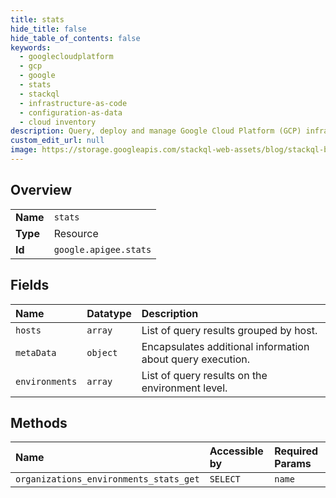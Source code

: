 ```yaml
---
title: stats
hide_title: false
hide_table_of_contents: false
keywords:
  - googlecloudplatform
  - gcp
  - google
  - stats
  - stackql
  - infrastructure-as-code
  - configuration-as-data
  - cloud inventory
description: Query, deploy and manage Google Cloud Platform (GCP) infrastructure and resources using SQL
custom_edit_url: null
image: https://storage.googleapis.com/stackql-web-assets/blog/stackql-blog-post-featured-image.png
---
```

  
    

## Overview
<table><tbody>
<tr><td><b>Name</b></td><td><code>stats</code></td></tr>
<tr><td><b>Type</b></td><td>Resource</td></tr>
<tr><td><b>Id</b></td><td><code>google.apigee.stats</code></td></tr>
</tbody></table>

## Fields
| Name | Datatype | Description |
|:-----|:---------|:------------|
| `hosts` | `array` | List of query results grouped by host. |
| `metaData` | `object` | Encapsulates additional information about query execution. |
| `environments` | `array` | List of query results on the environment level. |
## Methods
| Name | Accessible by | Required Params |
|:-----|:--------------|:----------------|
| `organizations_environments_stats_get` | `SELECT` | `name` |
